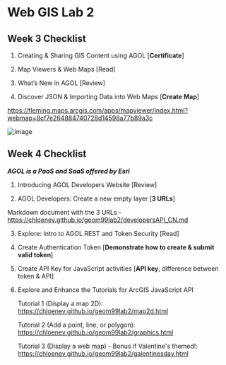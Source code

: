 # Web GIS Lab 2

## Week 3 Checklist
1. Creating & Sharing GIS Content using AGOL [**Certificate**] 


2. Map Viewers & Web Maps [Read]


3. What’s New in AGOL [Review]


4. Discover JSON & Importing Data into Web Maps [**Create Map**]

https://fleming.maps.arcgis.com/apps/mapviewer/index.html?webmap=8cf7e264884740728d14598a77b89a3c 

![image](https://github.com/chloenev/geom99lab2/assets/146447252/4a9dd1ac-469e-4d51-b914-91f9e96f21e7)


## Week 4 Checklist
***AGOL is a PaaS and SaaS offered by Esri*** 

1. Introducing AGOL Developers Website [Review]


2. AGOL Developers: Create a new empty layer [**3 URLs**]

Markdown document with the 3 URLs - https://chloenev.github.io/geom99lab2/developersAPI_CN.md 

3. Explore: Intro to AGOL REST and Token Security [Read]


4. Create Authentication Token [**Demonstrate how to create & submit valid token**] 


5. Create API Key for JavaScript activities [**API key**, difference between token & API]


6. Explore and Enhance the Tutorials for ArcGIS JavaScript API 

   Tutorial 1 (Display a map 2D): https://chloenev.github.io/geom99lab2/map2d.html

   Tutorial 2 (Add a point, line, or polygon): https://chloenev.github.io/geom99lab2/graphics.html

   Tutorial 3 (Display a web map) - Bonus if Valentine's themed!: https://chloenev.github.io/geom99lab2/galentinesday.html 
